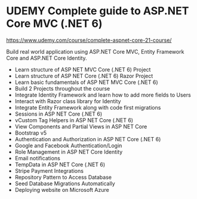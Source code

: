# UDEMY Complete guide to ASP.NET Core MVC (.NET 6)

https://www.udemy.com/course/complete-aspnet-core-21-course/

Build real world application using ASP.NET Core MVC, Entity Framework Core and ASP.NET Core Identity.

- Learn structure of ASP NET MVC Core (.NET 6) Project
- Learn structure of ASP NET Core (.NET 6) Razor Project
- Learn basic fundamentals of ASP NET MVC Core (.NET 6)
- Build 2 Projects throughout the course
- Integrate Identity Framework and learn how to add more fields to Users
- Interact with Razor class library for Identity
- Integrate Entity Framework along with code first migrations
- Sessions in ASP NET Core (.NET 6)
- vCustom Tag Helpers in ASP NET Core (.NET 6)
- View Components and Partial Views in ASP NET Core
- Bootstrap v5
- Authentication and Authorization in ASP NET Core (.NET 6)
- Google and Facebook Authentication/Login
- Role Management in ASP NET Core Identity
- Email notifications
- TempData in ASP NET Core (.NET 6)
- Stripe Payment Integrations
- Repository Pattern to Access Database
- Seed Database Migrations Automatically
- Deploying website on Microsoft Azure
